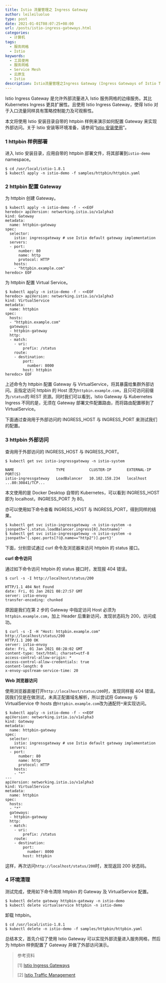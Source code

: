 ```yaml
---
title: Istio 流量管理之 Ingress Gateway
author: leileiluoluo
type: post
date: 2021-01-01T08:07:25+08:00
url: /posts/istio-ingress-gateways.html
categories:
  - 计算机
tags:
  - 服务网格
  - Istio
keywords:
  - 工具使用
  - 服务网格
  - Service Mesh
  - 云原生
  - Istio
description: Istio流量管理之Ingress Gateway (Ingress Gateways of Istio Traffic Management)
---
```


Istio Ingress Gateway 是允许外部流量进入 Istio 服务网格的边缘服务。其比 Kubernetes Ingress 更具扩展性。且使用 Istio Ingress Gateway，使得 Istio 对于入口流量同样具有策略控制能力及可观察性。

本文将使用 Istio 安装目录自带的 httpbin 样例来演示如何配置 Gateway 来实现外部访问。关于 Istio 安装等环境准备，请参阅“[Istio 安装使用](https://leileiluoluo.github.io/posts/istio-get-started.html)”。

### 1 httpbin 样例部署

进入 Istio 安装目录，应用自带的 httpbin 部署文件，将其部署到`istio-demo` namespace。

```shell
$ cd /usr/local/istio-1.8.1
$ kubectl apply -n istio-demo -f samples/httpbin/httpbin.yaml
```

### 2 httpbin 配置 Gateway

为 httpbin 创建 Gateway。

```shell
$ kubectl apply -n istio-demo -f - <<EOF
heredoc> apiVersion: networking.istio.io/v1alpha3
kind: Gateway
metadata:
  name: httpbin-gateway
spec:
  selector:
    istio: ingressgateway # use Istio default gateway implementation
  servers:
  - port:
      number: 80
      name: http
      protocol: HTTP
    hosts:
    - "httpbin.example.com"
heredoc> EOF
```

为 httpbin 配置 Virtual Service。

```shell
$ kubectl apply -n istio-demo -f - <<EOF
heredoc> apiVersion: networking.istio.io/v1alpha3
kind: VirtualService
metadata:
  name: httpbin
spec:
  hosts:
  - "httpbin.example.com"
  gateways:
  - httpbin-gateway
  http:
  - match:
    - uri:
        prefix: /status
    route:
    - destination:
        port:
          number: 8000
        host: httpbin
heredoc> EOF
```

上述命令为 httpbin 配置 Gateway 与 VirtualService，将其暴露给集群外部访问。且指定访问 httpbin 的 Host 须为`httpbin.example.com`，且只可访问前缀为`/status`的 REST 资源。同时我们可以看到，Istio Gateway 与 Kubernetes Ingress 不同的是，无须在 Gateway 部署文件配置路由，而将路由配置移到了 VirtualService。

下面通过查询用于外部访问的 INGRESS_HOST 与 INGRESS_PORT 来测试我们的配置。

### 3 httpbin 外部访问

查询用于外部访问的 INGRESS_HOST 与 INGRESS_PORT。

```shell
$ kubectl get svc istio-ingressgateway -n istio-system

NAME                   TYPE           CLUSTER-IP       EXTERNAL-IP   PORT(S)
istio-ingressgateway   LoadBalancer   10.102.158.234   localhost     ...80:30841/TCP...
```

本文使用的是 Docker Desktop 自带的 Kubernetes，可以看到 INGRESS_HOST 即为 localhost，INGRESS_PORT 为 80。

亦可以使用如下命令查看 INGRESS_HOST 与 INGRESS_PORT，得到同样的结果。

```shell
$ kubectl get svc istio-ingressgateway -n istio-system -o jsonpath='{.status.loadBalancer.ingress[0].hostname}'
$ kubectl get svc istio-ingressgateway -n istio-system -o jsonpath='{.spec.ports[?(@.name=="http2")].port}'
```

下面，分别尝试通过 curl 命令及浏览器来访问 httpbin 的 status 接口。

**curl 命令访问**

通过如下命令访问 httpbin 的 status 接口时，发现报 404 错误。

```shell
$ curl -s -I http://localhost/status/200

HTTP/1.1 404 Not Found
date: Fri, 01 Jan 2021 08:27:57 GMT
server: istio-envoy
transfer-encoding: chunked
```

原因是我们在第 2 步的 Gateway 中指定访问 Host 必须为`httpbin.example.com`，加上 Header 后重新访问，发现状态码为 200，访问成功。

```shell
$ curl -s -I -H "Host: httpbin.example.com" http://localhost/status/200
HTTP/1.1 200 OK
server: istio-envoy
date: Fri, 01 Jan 2021 08:28:02 GMT
content-type: text/html; charset=utf-8
access-control-allow-origin: *
access-control-allow-credentials: true
content-length: 0
x-envoy-upstream-service-time: 20
```

**Web 浏览器访问**

使用浏览器直接打开`http://localhost/status/200`时，发现同样报 404 错误。因我们仅是在做测试，未真正配置域名解析，所以尝试将 Gateway 与 VirtualService 中 hosts 由`httpbin.example.com`改为通配符`*`来实现访问。

```shell
$ kubectl apply -n istio-demo -f - <<EOF
apiVersion: networking.istio.io/v1alpha3
kind: Gateway
metadata:
  name: httpbin-gateway
spec:
  selector:
    istio: ingressgateway # use Istio default gateway implementation
  servers:
  - port:
      number: 80
      name: http
      protocol: HTTP
    hosts:
    - "*"
---
apiVersion: networking.istio.io/v1alpha3
kind: VirtualService
metadata:
  name: httpbin
spec:
  hosts:
  - "*"
  gateways:
  - httpbin-gateway
  http:
  - match:
    - uri:
        prefix: /status
    route:
    - destination:
        port:
          number: 8000
        host: httpbin
```

这样，再次访问`http://localhost/status/200`时，发现返回 200 状态码。

### 4 环境清理

测试完成，使用如下命令清除 httpbin 的 Gateway 及 VirtualService 配置。

```shell
$ kubectl delete gateway httpbin-gateway -n istio-demo
$ kubectl delete virtualservice httpbin -n istio-demo
```

卸载 httpbin。

```shell
$ cd /usr/local/istio-1.8.1
$ kubectl delete -n istio-demo -f samples/httpbin/httpbin.yaml
```

总结本文，首先介绍了使用 Istio Gateway 可以实现外部流量进入服务网格，然后为 httpbin 样例配置了 Gateway 并做了外部访问演示。

> 参考资料
>
> [1] [Istio Ingress Gateways](https://istio.io/latest/docs/tasks/traffic-management/ingress/ingress-control/)
>
> [2] [Istio Traffic Management](https://istio.io/latest/docs/concepts/traffic-management/)
